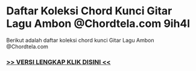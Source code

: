 
 # Daftar Koleksi Chord  Kunci Gitar Lagu Ambon @Chordtela.com 9ih4l


Berikut adalah daftar koleksi chord  kunci Gitar Lagu Ambon @Chordtela.com

###  <a href="https://shortlighzx.web.app?sq=Daftar Koleksi Chord  Kunci Gitar Lagu Ambon @Chordtela.com"> >> VERSI LENGKAP KLIK DISINI << </a>

